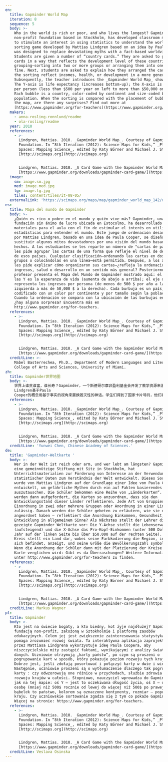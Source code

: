 ```yaml
---
en:
  title: Gapminder World Map
  iteration: 8
  sequence: 5
  body: >-
    Who in the world is rich or poor, and who lives the longest? Gapminder, a
    non-profit foundation based in Stockholm, has developed classroom materials
    to stimulate an interest in using statistics to understand the world. This
    sorting game developed by Mattias Lindgren based on an idea by Paula Cooper
    was designed to replace devastating myths with a fact-based worldview.
    Students are given a number of “country cards.” They are asked to group the
    cards in a way that reflects the development level of these countries. Any
    grouping—sorting into two or more groups or arranging them into one line—is
    fine. Next, students are asked to explain how they arranged the cards—does
    the sorting reflect incomes, health, or development in a more general sense?
    Subsequently, the teacher introduces the _Gapminder World Map_ shown here:
    The Y-axis is life expectancy (increases bottom-up); the X-axis is income
    per person (less than $500 per year on left to more than $50,000 on right).
    Each bubble is a country, color-coded by continent and size-coded by country
    population. When the sorting is compared with the placement of bubbles on
    the map, are there any surprises? Find out more at
    [https://www.gapminder.org/for-teachers](https://www.gapminder.org/for-teachers).
  makers:
    - anna-rosling-ronnlund/readme
    - ola-rosling/readme
  year: 2010
  references:
    - >-
      Lindgren, Mattias. 2010. _Gapminder World Map_. Courtesy of Gapminder
      Foundation. In “8th Iteration (2012): Science Maps for Kids,” _Places &
      Spaces: Mapping Science_, edited by Katy Börner and Michael J. Stamper.
      [http://scimaps.org](http://scimaps.org)


      Lindgren, Mattias. 2010. _A Card Game with the Gapminder World Map_.
      [https://www.gapminder.org/downloads/gapminder-card-game/](https://www.gapminder.org/downloads/gapminder-card-game/)
  image:
    sm: image.sm.jpg
    med: image.med.jpg
    lg: image.lg.jpg
    tiles: content/tiles/it-08-05/
  externalLink: 'https://scimaps.org/maps/map/gapminder_world_map_142/detail'
es:
  title: Mapa del mundo de Gapminder
  body: >-
    ¿Quién es rico o pobre en el mundo y quién vive más? Gapminder, una
    fundación sin ánimo de lucro ubicada en Estocolmo, ha desarrollado
    materiales para el aula con el fin de estimular el interés en utilizar
    estadísticas para entender el mundo. Este juego de ordenación desarrollado
    por Mattias Lindgren, basado en una idea de Paula Cooper, se diseñó para
    sustituir algunos mitos devastadores por una visión del mundo basada en
    hechos. A los estudiantes se les reparte un número de "cartas de países". Se
    les pide agrupar las cartas de una forma que refleje el nivel de desarrollo
    de esos países. Cualquier clasificación—ordenando las cartas en dos o más
    grupos o colocándolas en una línea—está permitida. Después, a los alumnos se
    les pide explicar cómo organizaron sus cartas—¿refleja la ordenación
    ingresos, salud o desarrollo en un sentido más general? Posteriormente, el
    profesor presenta el Mapa del Mundo de Gapminder mostrado aquí: el eje de
    las Y es la esperanza de vida (aumenta de abajo a arriba); el eje de las X
    representa los ingresos por persona (de menos de 500 $ por año a la
    izquierda a más de 50,000 $ a la derecha). Cada burbuja es un país,
    codificado con un color por continente y por tamaño según la población.
    Cuando la ordenación se compara con la ubicación de las burbujas en el mapa,
    ¿hay alguna sorpresa? Encuentra más en
    http://www.gapminder.org/for-teachers.
  references:
    - >-
      Lindgren, Mattias. 2010. _Gapminder World Map_. Courtesy of Gapminder
      Foundation. In “8th Iteration (2012): Science Maps for Kids,” _Places &
      Spaces: Mapping Science_, edited by Katy Börner and Michael J. Stamper.
      [http://scimaps.org](http://scimaps.org)


      Lindgren, Mattias. 2010. _A Card Game with the Gapminder World Map_.
      [https://www.gapminder.org/downloads/gapminder-card-game/](https://www.gapminder.org/downloads/gapminder-card-game/)
  creditLine: >-
    Mabel Basterrechea, Ph.D., Department of Modern Languages and Literatures,
    College of Arts and Sciences, University of Miami.
zh:
  title: Gapminder世界地图
  body: >-
    世界上谁贫谁富，谁长寿？Gapminder，一个斯德哥尔摩非盈利基金会开发了教学资源来激发使用统计数据了解世界兴趣的产生。这一分类竞赛由Mattias
    Lindgren基于Paula
    Cooper的概念用基于事实的视角来置换毁灭性的神话。学生们得到了国家卡片号码，他们被要求将这些卡片分组以反映出这些国家的发展水平。任何的分类方法，如两个或者更多的组别或者排列成列都是可以的。然后学生被要求解释为什么这样分类这些卡片，分类反映的是收入、健康还是更加整体上的发展水平呢？接着，老师展示了Gapminder世界地图：Y轴表示平均寿命（逐渐增加），X轴表示人均收入（从左侧低于500美元到右侧超过50，000美元）。一个气泡代表一个国家，并用颜色区分大洲、用大小表示国家人口。将分类的结果将地图上的气泡替代之后，会有任何的惊喜吗？更多信息可访问https://www.gapminder.org/for-teachers
  references:
    - >-
      Lindgren, Mattias. 2010. _Gapminder World Map_. Courtesy of Gapminder
      Foundation. In “8th Iteration (2012): Science Maps for Kids,” _Places &
      Spaces: Mapping Science_, edited by Katy Börner and Michael J. Stamper.
      [http://scimaps.org](http://scimaps.org)


      Lindgren, Mattias. 2010. _A Card Game with the Gapminder World Map_.
      [https://www.gapminder.org/downloads/gapminder-card-game/](https://www.gapminder.org/downloads/gapminder-card-game/)
  creditLine: 'Yunwei Chen, Chinese Academy of Sciences.'
de:
  title: 'Gapminder-Weltkarte '
  body: >-
    Wer in der Welt ist reich oder arm, und wer lebt am längsten? Gapminder,
    eine gemeinnützige Stiftung mit Sitz in Stockholm, hat
    Unterrichtsmaterialien zur Förderung von Interesse an der Verwendung
    statistischer Daten zum Verständnis der Welt entwickelt. Dieses Sortierspiel
    wurde von Mattias Lindgren auf der Grundlage einer Idee von Paula Cooper
    entwickelt, um gefährliche Mythen durch ein auf Fakten basierendes Weltbild
    auszutauschen. Die Schüler bekommen eine Reihe von „Länderkarten“. Sie
    werden dann aufgefordert, die Karten so anzuordnen, dass sie den
    Entwicklungsstand dieser Länder reflektieren. Jede Art von Gruppierung –
    Einordnung in zwei oder mehrere Gruppen oder Anordnung in einer Linie – ist
    zulässig. Danach werden die Schüler gebeten zu erläutern, wie sie die Karten
    angeordnet haben – reflektiert die Anordnung Einkommen, Gesundheit, oder
    Entwicklung in allgemeinem Sinne? Als Nächstes stellt der Lehrer die hier
    gezeigte Gapminder Weltkarte vor: Die Y-Achse stellt die Lebenserwartung dar
    (aufsteigend) und die X-Achse das Pro-Kopf-Einkommen (unter 500 Dollar pro
    Jahr auf der linken Seite bis über $50.000 auf der rechten Seite). Jeder
    Kreis stellt ein Land dar, wobei seine Farbkodierung die Region, in der es
    sich befindet, anzeigt, und seine Größe die Bevölkerungszahl symbolisiert.
    Wenn die Anordnung der Schüler dann mit der Platzierung der Kreise auf der
    Karte verglichen wird: Gibt es da Überraschungen? Weitere Informationen sind
    unter http://www.gapminder.org/for-teachers zu finden.
  references:
    - >-
      Lindgren, Mattias. 2010. _Gapminder World Map_. Courtesy of Gapminder
      Foundation. In “8th Iteration (2012): Science Maps for Kids,” _Places &
      Spaces: Mapping Science_, edited by Katy Börner and Michael J. Stamper.
      [http://scimaps.org](http://scimaps.org)


      Lindgren, Mattias. 2010. _A Card Game with the Gapminder World Map_.
      [https://www.gapminder.org/downloads/gapminder-card-game/](https://www.gapminder.org/downloads/gapminder-card-game/)
  creditLine: Markus Wagner
pl:
  title: Gapminder
  body: >-
    Kto jest na świecie bogaty, a kto biedny, kot żyje najdłużej? Gapminder jest
    fundacją non-profit, założoną w Sztokholmie i platformą zasobów
    edukacyjnych. Celem jej jest zwiększenie zainteresowania statystyką, która
    pomaga zrozumieć rozwój świata. Ta interaktywna aplikacja zaprojektowana
    przez Mattiasa Lindgrena wykorzystuje ideę Paula Coopera, aby
    niszczycielskie mity zastąpić faktami, wynikającymi z analizy światowych
    danych. Uczniowie otrzymują „karty państw”, po czym są proszeni o
    pogrupowanie kart w sposób, który pokazuje poziom rozwoju tych krajów.
    Dobrze jest, jeśli zdołają posortować i połączyć karty w dwie i więcej grup.
    Następnie, uczniowie proszeni są o wytłumaczenie dlaczego tak pogrupowali
    karty : czy odwzorowują one różnice w przychodach, służbie zdrowia czy
    rozwoju krajów w całości. Stopniowo, nauczyciel wprowadza do Gapmindera, tak
    jak na tej mapie: oś Y – jest to oczekiwana długość życia, oś X – dochód na
    osobę (mniej niż 500$ rocznie od lewej do więcej niż 500$ po prawej). Każdy
    bąbelek to państwo, kolorem są oznaczone kontynenty, rozmiar – populacja
    kraju. Czy uczniowskie sortowanie zgadza się z tym co pokaże Gapminder?
    Więcej na stronie: https://www.gapminder.org/for-teachers.
  references:
    - >-
      Lindgren, Mattias. 2010. _Gapminder World Map_. Courtesy of Gapminder
      Foundation. In “8th Iteration (2012): Science Maps for Kids,” _Places &
      Spaces: Mapping Science_, edited by Katy Börner and Michael J. Stamper.
      [http://scimaps.org](http://scimaps.org)


      Lindgren, Mattias. 2010. _A Card Game with the Gapminder World Map_.
      [https://www.gapminder.org/downloads/gapminder-card-game/](https://www.gapminder.org/downloads/gapminder-card-game/)
  creditLine: Veslava Osinska
---
```

